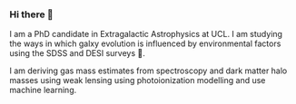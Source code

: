 ### Hi there 👋

<!--
**dirkscholte/dirkscholte** is a ✨ _special_ ✨ repository because its `README.md` (this file) appears on your GitHub profile.
-->

I am a PhD candidate in Extragalactic Astrophysics at UCL. I am studying the ways in which galxy evolution is influenced by environmental factors using the SDSS and DESI surveys 🔭. 

I am deriving gas mass estimates from spectroscopy and dark matter halo masses using weak lensing using photoionization modelling and use machine learning.

